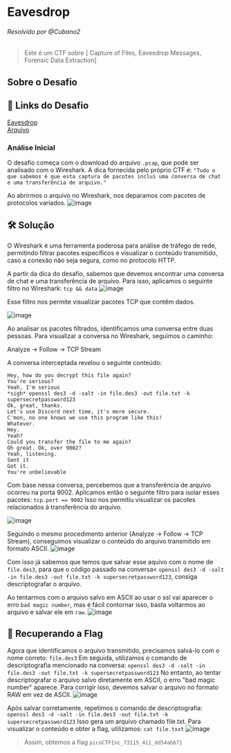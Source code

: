 # Eavesdrop
###### Resolvido por @Cubano2
> Este é um CTF sobre [ Capture of Files, Eavesdrop Messages, Forensic Data Extraction]  

## Sobre o Desafio  


## 🔗 Links do Desafio
[Eavesdrop](https://play.picoctf.org/practice/challenge/264) <br>
[Arquivo](https://artifacts.picoctf.net/c/134/capture.flag.pcap) <br>

### Análise Inicial
O desafio começa com o download do arquivo ```.pcap```, que pode ser analisado com o Wireshark. A dica fornecida pelo próprio CTF é:
```"Tudo o que sabemos é que esta captura de pacotes inclui uma conversa de chat e uma transferência de arquivo."```

Ao abrirmos o arquivo no Wireshark, nos deparamos com pacotes de protocolos variados.
![image](https://github.com/user-attachments/assets/47371886-e51a-4e75-ba2d-fae2e82ac28f)

## 🛠️ Solução  
O Wireshark é uma ferramenta poderosa para análise de tráfego de rede, permitindo filtrar pacotes específicos e visualizar o conteúdo transmitido, caso a conexão não seja segura, como no protocolo HTTP.

A partir da dica do desafio, sabemos que devemos encontrar uma conversa de chat e uma transferência de arquivo. Para isso, aplicamos o seguinte filtro no Wireshark: ```tcp && data```
![image](https://github.com/user-attachments/assets/1c7dc7c3-3448-457a-aec6-7f93e25a4947)

Esse filtro nos permite visualizar pacotes TCP que contêm dados.

![image](https://github.com/user-attachments/assets/66027c1a-4542-4512-bf9c-bc4f073e998b)


Ao analisar os pacotes filtrados, identificamos uma conversa entre duas pessoas. Para visualizar a conversa no Wireshark, seguimos o caminho:

Analyze → Follow → TCP Stream

A conversa interceptada revelou o seguinte conteúdo:
```
Hey, how do you decrypt this file again?
You're serious?
Yeah, I'm serious
*sigh* openssl des3 -d -salt -in file.des3 -out file.txt -k supersecretpassword123
Ok, great, thanks.
Let's use Discord next time, it's more secure.
C'mon, no one knows we use this program like this!
Whatever.
Hey.
Yeah?
Could you transfer the file to me again?
Oh great. Ok, over 9002?
Yeah, listening.
Sent it
Got it.
You're unbelievable
```

Com base nessa conversa, percebemos que a transferência de arquivo ocorreu na porta 9002. Aplicamos então o seguinte filtro para isolar esses pacotes:
```tcp.port == 9002```
Isso nos permitiu visualizar os pacotes relacionados à transferência do arquivo.

![image](https://github.com/user-attachments/assets/a7d28e42-98a3-4a69-a947-c21c4a86481c)

Seguindo o mesmo procedimento anterior (Analyze → Follow → TCP Stream), conseguimos visualizar o conteúdo do arquivo transmitido em formato ASCII.
![image](https://github.com/user-attachments/assets/9912adf6-545f-4562-93db-c647ecb8d724)

Com isso já sabemos que temos que salvar esse aquivo com o nome de ```file.des3```, para que o código passado na conversa< ```openssl des3 -d -salt -in file.des3 -out file.txt -k supersecretpassword123```, consiga descriptografar o arquivo.

Ao tentarmos com o arquivo salvo em ASCII ao usar o ssl vai aparecer o erro ```bad magic number```, mas é fácil contornar isso, basta voltarmos ao arquivo e salvar ele em ```raw```.
![image](https://github.com/user-attachments/assets/b666d6f4-76e1-49a9-9330-d6442a05226c)

## 🔑 Recuperando a Flag

Agora que identificamos o arquivo transmitido, precisamos salvá-lo com o nome correto:
```file.des3```
Em seguida, utilizamos o comando de descriptografia mencionado na conversa:
```openssl des3 -d -salt -in file.des3 -out file.txt -k supersecretpassword123```
No entanto, ao tentar descriptografar o arquivo salvo diretamente em ASCII, o erro "bad magic number" aparece. Para corrigir isso, devemos salvar o arquivo no formato RAW em vez de ASCII.
![image](https://github.com/user-attachments/assets/0bb69bdb-31e3-4c36-93f8-12263223be04)

Após salvar corretamente, repetimos o comando de descriptografia:
```openssl des3 -d -salt -in file.des3 -out file.txt -k supersecretpassword123```
Isso gera um arquivo chamado file.txt. Para visualizar o conteúdo e obter a flag, utilizamos:
```cat file.txxt```
![image](https://github.com/user-attachments/assets/e7c77cb5-c691-43d2-bb0d-73ae07232dca)


> Assim, obtemos a flag `picoCTF{nc_73115_411_dd54ab67} `
